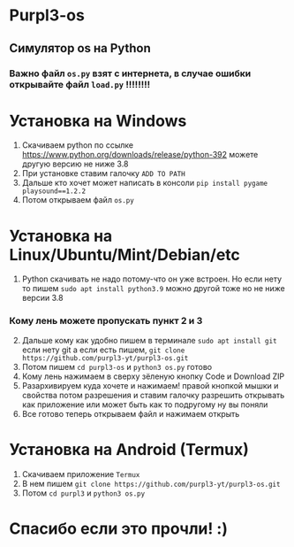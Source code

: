 # Purpl3-os
## Симулятор os на Python

### Важно файл `os.py` взят с интернета, в случае ошибки открывайте файл `load.py` !!!!!!!!

# Установка на Windows
1) Скачиваем python по ссылке https://www.python.org/downloads/release/python-392 можете другую версию не ниже 3.8
2) При установке ставим галочку `ADD TO PATH`
3) Дальше кто хочет может написать в консоли `pip install pygame playsound==1.2.2`
4) Потом открываем файл `os.py`

# Установка на Linux/Ubuntu/Mint/Debian/etc
1) Python скачивать не надо потому-что он уже встроен.  Но если нету то пишем `sudo apt install python3.9` можно другой тоже но не ниже версии 3.8
### Кому лень можете пропускать пункт 2 и 3
2) Дальше кому как удобно пишем в терминале `sudo apt install git` если нету git а если есть пишем, `git clone https://github.com/purpl3-yt/purpl3-os.git`
3) Потом пишем `cd purpl3-os` и `python3 os.py` готово
4) Кому лень нажимаем в сверху зёленую кнопку Code и Download ZIP
5) Разархивируем куда хочете и нажимаем! правой кнопкой мышки и свойства потом разрешения и ставим галочку разрешить открывать как приложение или может быть как то подругому ну вы поняли
6) Все готово теперь открываем файл и нажимаем открыть

# Установка на Android (Termux)
1) Скачиваем приложение `Termux`
2) В нем пишем `git clone https://github.com/purpl3-yt/purpl3-os.git`
3) Потом `cd purpl3` и `python3 os.py`

# Спасибо если это прочли! :)
